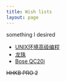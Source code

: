 ```yaml
---
title: Wish lists
layout: page
---
```


something I desired 

- [UNIX环境高级编程](http://www.amazon.cn/dp/B00KMR129E/)
- [龙珠](http://www.amazon.cn/%E9%BE%99%E7%8F%A0-%E9%B8%9F%E5%B1%B1%E6%98%8E/dp/B00F35ISB0)
- [Bose QC20i](http://www.amazon.cn/Bose-QC20i%E6%9C%89%E6%BA%90%E6%B6%88%E5%99%AA%E8%80%B3%E6%9C%BA-For-Apple-%E7%81%B0%E8%89%B2/dp/B00D429Y12/)

<del> HHKB PRO 2 </del>